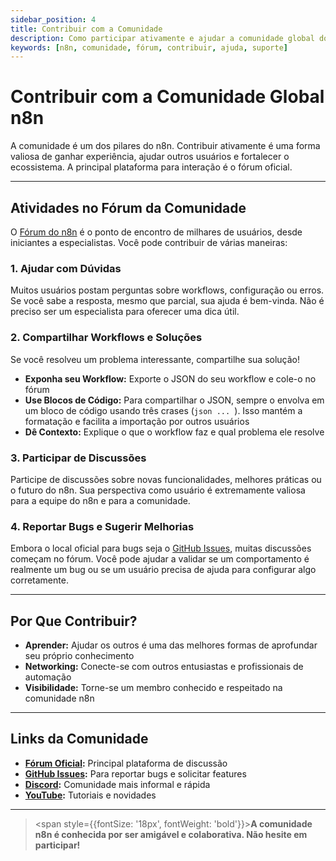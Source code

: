 ```yaml
---
sidebar_position: 4
title: Contribuir com a Comunidade
description: Como participar ativamente e ajudar a comunidade global do n8n a crescer
keywords: [n8n, comunidade, fórum, contribuir, ajuda, suporte]
---
```



#  Contribuir com a Comunidade Global n8n

A comunidade é um dos pilares do n8n. Contribuir ativamente é uma forma valiosa de ganhar experiência, ajudar outros usuários e fortalecer o ecossistema. A principal plataforma para interação é o fórum oficial.

---

##  Atividades no Fórum da Comunidade

O [Fórum do n8n](https://community.n8n.io/) é o ponto de encontro de milhares de usuários, desde iniciantes a especialistas. Você pode contribuir de várias maneiras:

### **1. Ajudar com Dúvidas**
Muitos usuários postam perguntas sobre workflows, configuração ou erros. Se você sabe a resposta, mesmo que parcial, sua ajuda é bem-vinda. Não é preciso ser um especialista para oferecer uma dica útil.

### **2. Compartilhar Workflows e Soluções**
Se você resolveu um problema interessante, compartilhe sua solução!

- **Exponha seu Workflow:** Exporte o JSON do seu workflow e cole-o no fórum
- **Use Blocos de Código:** Para compartilhar o JSON, sempre o envolva em um bloco de código usando três crases (```json ... ```). Isso mantém a formatação e facilita a importação por outros usuários
- **Dê Contexto:** Explique o que o workflow faz e qual problema ele resolve

### **3. Participar de Discussões**
Participe de discussões sobre novas funcionalidades, melhores práticas ou o futuro do n8n. Sua perspectiva como usuário é extremamente valiosa para a equipe do n8n e para a comunidade.

### **4. Reportar Bugs e Sugerir Melhorias**
Embora o local oficial para bugs seja o [GitHub Issues](https://github.com/n8n-io/n8n/issues), muitas discussões começam no fórum. Você pode ajudar a validar se um comportamento é realmente um bug ou se um usuário precisa de ajuda para configurar algo corretamente.

---

##  Por Que Contribuir?

- **Aprender:** Ajudar os outros é uma das melhores formas de aprofundar seu próprio conhecimento
- **Networking:** Conecte-se com outros entusiastas e profissionais de automação
- **Visibilidade:** Torne-se um membro conhecido e respeitado na comunidade n8n

---

##  Links da Comunidade

- **[Fórum Oficial](https://community.n8n.io/):** Principal plataforma de discussão
- **[GitHub Issues](https://github.com/n8n-io/n8n/issues):** Para reportar bugs e solicitar features
- **[Discord](https://discord.gg/n8n):** Comunidade mais informal e rápida
- **[YouTube](https://youtube.com/@n8n-io):** Tutoriais e novidades

---

> <span style={{fontSize: '18px', fontWeight: 'bold'}}>**A comunidade n8n é conhecida por ser amigável e colaborativa. Não hesite em participar!**</span>
